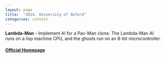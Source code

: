 ```yaml
---
layout: page
title:  "2014, University of Oxford"
categories: contest
---
```

**Lambda-Man** - Implement AI for a Pac-Man clone. The Lambda-Man AI runs on a lisp machine CPU, and the ghosts run on an 8-bit microcontroller.

#### [Official Homepage](https://icfpcontest2014.github.io/)
